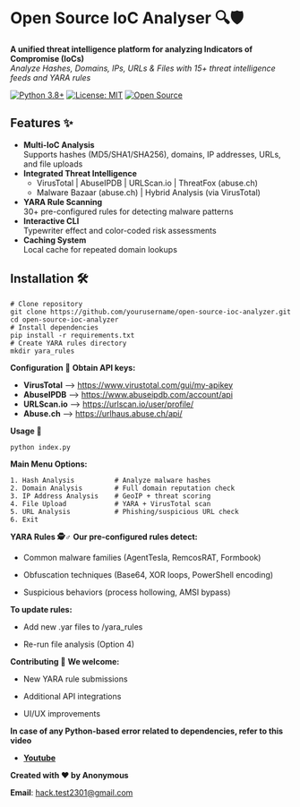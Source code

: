 # Open Source IoC Analyser 🔍🛡️

**A unified threat intelligence platform for analyzing Indicators of Compromise (IoCs)**  
*Analyze Hashes, Domains, IPs, URLs & Files with 15+ threat intelligence feeds and YARA rules*

[![Python 3.8+](https://img.shields.io/badge/Python-3.8%2B-blue.svg)](https://www.python.org/)
[![License: MIT](https://img.shields.io/badge/License-MIT-yellow.svg)](https://opensource.org/licenses/MIT)
[![Open Source](https://badges.frapsoft.com/os/v2/open-source.svg?v=103)](https://github.com/ellerbrock/open-source-badges/)

## Features ✨

- **Multi-IoC Analysis**  
  Supports hashes (MD5/SHA1/SHA256), domains, IP addresses, URLs, and file uploads
- **Integrated Threat Intelligence**  
  - VirusTotal | AbuseIPDB | URLScan.io | ThreatFox (abuse.ch)  
  - Malware Bazaar (abuse.ch) | Hybrid Analysis (via VirusTotal)
- **YARA Rule Scanning**  
  30+ pre-configured rules for detecting malware patterns
- **Interactive CLI**  
  Typewriter effect and color-coded risk assessments
- **Caching System**  
  Local cache for repeated domain lookups

## Installation 🛠️

    # Clone repository
    git clone https://github.com/yourusername/open-source-ioc-analyzer.git
    cd open-source-ioc-analyzer         
    # Install dependencies
    pip install -r requirements.txt
    # Create YARA rules directory
    mkdir yara_rules

**Configuration 🔑**
**Obtain API keys:**

- **VirusTotal** --> https://www.virustotal.com/gui/my-apikey
- **AbuseIPDB** --> https://www.abuseipdb.com/account/api
- **URLScan.io** --> https://urlscan.io/user/profile/
- **Abuse.ch** --> https://urlhaus.abuse.ch/api/

**Usage 🚀**

    python index.py
    
**Main Menu Options:**

    1. Hash Analysis          # Analyze malware hashes
    2. Domain Analysis        # Full domain reputation check
    3. IP Address Analysis    # GeoIP + threat scoring
    4. File Upload            # YARA + VirusTotal scan
    5. URL Analysis           # Phishing/suspicious URL check
    6. Exit

**YARA Rules 🕵️♂️**
**Our pre-configured rules detect:**

- Common malware families (AgentTesla, RemcosRAT, Formbook)

- Obfuscation techniques (Base64, XOR loops, PowerShell encoding)

- Suspicious behaviors (process hollowing, AMSI bypass)


**To update rules:**

- Add new .yar files to /yara_rules

- Re-run file analysis (Option 4)


**Contributing 🤝**
**We welcome:**


- New YARA rule submissions

- Additional API integrations

- UI/UX improvements

**In case of any Python-based error related to dependencies, refer to this video**

- **[Youtube]([https://www.markdownguide.org](https://www.youtube.com/watch?v=VtjZFWqWisk&pp=ygV4VG8gaW5zdGFsbCBQeXRob24gcGFja2FnZXMgc3lzdGVtLXdpZGUsIHRyeSBhcHQgaW5zdGFsbCBweXRob24zLXh5eiwgd2hlcmUgeHl6IGlzIHRoZSBwYWNrYWdlIHlvdSBhcmUgdHJ5aW5nIHRvIGluc3RhbGwu0gcJCYQJAYcqIYzv))**

**Created with ❤️ by Anonymous**

**Email**: hack.test2301@gmail.com

